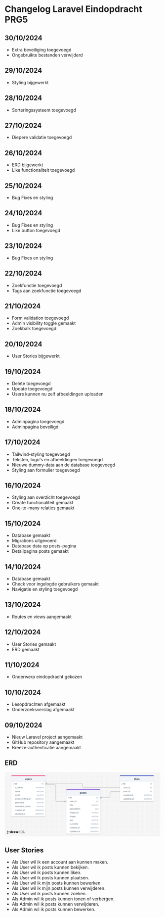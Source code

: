 # Changelog Laravel Eindopdracht PRG5

## 30/10/2024
* Extra beveiliging toegevoegd
* Ongebruikte bestanden verwijderd

## 29/10/2024
* Styling bijgewerkt

## 28/10/2024
* Sorteringssysteem toegevoegd

## 27/10/2024
* Diepere validatie toegevoegd
 
## 26/10/2024
* ERD bijgewerkt
* Like functionaliteit toegevoegd

## 25/10/2024
* Bug Fixes en styling

## 24/10/2024
* Bug Fixes en styling
* Like button toegevoegd

## 23/10/2024
* Bug Fixes en styling

## 22/10/2024
* Zoekfunctie toegevoegd
* Tags aan zoekfunctie toegevoegd

## 21/10/2024
* Form validation toegevoegd
* Admin visibility toggle gemaakt
* Zoekbalk toegevoegd

## 20/10/2024
* User Stories bijgewerkt

## 19/10/2024
* Delete toegevoegd
* Update toegevoegd
* Users kunnen nu zelf afbeeldingen uploaden

## 18/10/2024
* Adminpagina toegevoegd
* Adminpagina beveiligd

## 17/10/2024
* Tailwind-styling toegevoegd
* Teksten, logo's en afbeeldingen toegevoegd
* Nieuwe dummy-data aan de database toegevoegd
* Styling aan formulier toegevoegd

## 16/10/2024
* Styling aan overzicht toegevoegd
* Create functionaliteit gemaakt
* One-to-many relaties gemaakt

## 15/10/2024
* Database gemaakt
* Migrations uitgevoerd
* Database data op posts-pagina
* Detailpagina posts gemaakt

## 14/10/2024
* Database gemaakt
* Check voor ingelogde gebruikers gemaakt
* Navigatie en styling toegevoegd

## 13/10/2024
* Routes en views aangemaakt

## 12/10/2024
* User Stories gemaakt
* ERD gemaakt

## 11/10/2024
* Onderwerp eindopdracht gekozen

## 10/10/2024
* Lesopdrachten afgemaakt
* Onderzoeksverslag afgemaakt

## 09/10/2024
* Nieuw Laravel project aangemaakt
* GitHub repository aangemaakt
* Breeze-authenticatie aangemaakt

## ERD
![ERD van mijn Database](./images/erd.png)

## User Stories
* Als User wil ik een account aan kunnen maken.
* Als User wil ik posts kunnen bekijken.
* Als User wil ik posts kunnen liken.
* Als User wil ik posts kunnen plaatsen.
* Als User wil ik mijn posts kunnen bewerken.
* Als User wil ik mijn posts kunnen verwijderen.
* Als User wil ik posts kunnen zoeken.
* Als Admin wil ik posts kunnen tonen of verbergen.
* Als Admin wil ik posts kunnen verwijderen.
* Als Admin wil ik posts kunnen bewerken.
